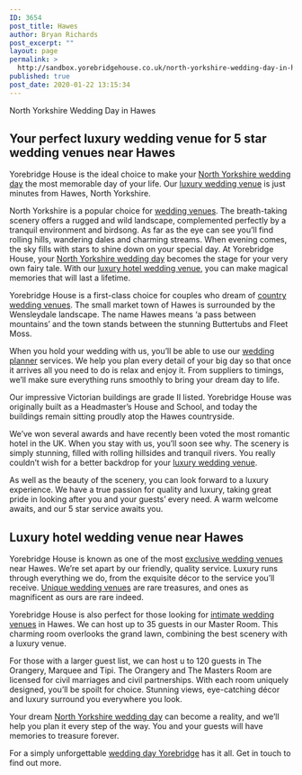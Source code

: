 ```yaml
---
ID: 3654
post_title: Hawes
author: Bryan Richards
post_excerpt: ""
layout: page
permalink: >
  http://sandbox.yorebridgehouse.co.uk/north-yorkshire-wedding-day-in-hawes/
published: true
post_date: 2020-01-22 13:15:34
---
```

<p class="section-title">North Yorkshire Wedding Day in Hawes</p>

<h2 class="section-title sub-title">Your perfect luxury wedding venue for 5 star wedding venues near Hawes</h2>
Yorebridge House is the ideal choice to make your <a href="/#ptdi">North Yorkshire wedding day</a> the most memorable day of your life. Our <a href="/#sll">luxury wedding venue</a> is just minutes from Hawes, North Yorkshire.

North Yorkshire is a popular choice for <a href="/#ww">wedding venues</a>. The breath-taking scenery offers a rugged and wild landscape, complemented perfectly by a tranquil environment and birdsong. As far as the eye can see you’ll find rolling hills, wandering dales and charming streams. When evening comes, the sky fills with stars to shine down on your special day. At Yorebridge House, your <a href="/#ptdi">North Yorkshire wedding day</a> becomes the stage for your very own fairy tale. With our <a href="/#wtinc">luxury hotel wedding venue</a>, you can make magical memories that will last a lifetime.

Yorebridge House is a first-class choice for couples who dream of <a href="/#flw">country wedding venues</a>. The small market town of Hawes is surrounded by the Wensleydale landscape. The name Hawes means ‘a pass between mountains’ and the town stands between the stunning Buttertubs and Fleet Moss.

When you hold your wedding with us, you’ll be able to use our <a href="/#wtinc">wedding planner</a> services. We help you plan every detail of your big day so that once it arrives all you need to do is relax and enjoy it. From suppliers to timings, we’ll make sure everything runs smoothly to bring your dream day to life.

Our impressive Victorian buildings are grade II listed. Yorebridge House was originally built as a Headmaster’s House and School, and today the buildings remain sitting proudly atop the Hawes countryside.

We’ve won several awards and have recently been voted the most romantic hotel in the UK. When you stay with us, you’ll soon see why. The scenery is simply stunning, filled with rolling hillsides and tranquil rivers. You really couldn’t wish for a better backdrop for your <a href="/#sll">luxury wedding venue</a>.

As well as the beauty of the scenery, you can look forward to a luxury experience. We have a true passion for quality and luxury, taking great pride in looking after you and your guests’ every need. A warm welcome awaits, and our 5 star service awaits you.
<h2 class="section-title sub-title">Luxury hotel wedding venue near Hawes</h2>
Yorebridge House is known as one of the most <a href="/#wtinc">exclusive wedding venues</a> near Hawes. We’re set apart by our friendly, quality service. Luxury runs through everything we do, from the exquisite décor to the service you’ll receive. <a href="/#ptdi">Unique wedding venues</a> are rare treasures, and ones as magnificent as ours are rare indeed.

Yorebridge House is also perfect for those looking for <a href="/#yc">intimate wedding venues</a> in Hawes. We can host up to 35 guests in our Master Room. This charming room overlooks the grand lawn, combining the best scenery with a luxury venue.

For those with a larger guest list, we can host u to 120 guests in The Orangery, Marquee and Tipi. The Orangery and The Masters Room are licensed for civil marriages and civil partnerships. With each room uniquely designed, you’ll be spoilt for choice. Stunning views, eye-catching décor and luxury surround you everywhere you look.

Your dream <a href="/#ptdi">North Yorkshire wedding day</a> can become a reality, and we’ll help you plan it every step of the way. You and your guests will have memories to treasure forever.

For a simply unforgettable <a href="/#flw">wedding day Yorebridge</a> has it all. Get in touch to find out more.